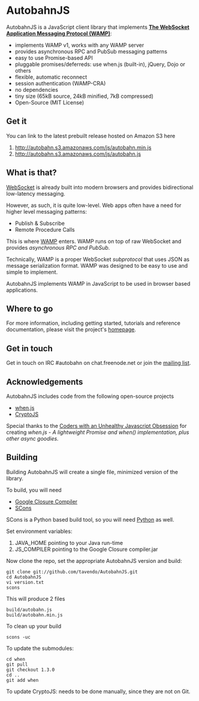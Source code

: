 AutobahnJS
==========

AutobahnJS is a JavaScript client library that implements **[The WebSocket Application Messaging Protocol (WAMP)](http://wamp.ws/)**:

 * implements WAMP v1, works with any WAMP server
 * provides asynchronous RPC and PubSub messaging patterns
 * easy to use Promise-based API
 * pluggable promises/deferreds: use when.js (built-in), jQuery, Dojo or others
 * flexible, automatic reconnect
 * session authentication (WAMP-CRA)
 * no dependencies
 * tiny size (65kB source, 24kB minified, 7kB compressed)
 * Open-Source (MIT License)


Get it
------

You can link to the latest prebuilt release hosted on Amazon S3 here

  1. http://autobahn.s3.amazonaws.com/js/autobahn.min.js
  2. http://autobahn.s3.amazonaws.com/js/autobahn.js

What is that?
-------------

[WebSocket](http://tools.ietf.org/html/rfc6455) is already built into
modern browsers and provides bidirectional low-latency messaging.

However, as such, it is quite low-level. Web apps often have a need for
higher level messaging patterns:

  * Publish & Subscribe
  * Remote Procedure Calls

This is where [WAMP](http://wamp.ws/) enters. WAMP runs on top of raw WebSocket and provides *asynchronous RPC and PubSub*.

Technically, WAMP is a proper WebSocket *subprotocol* that uses JSON as
message serialization format. WAMP was designed to be easy to use and
simple to implement.

AutobahnJS implements WAMP in JavaScript to be used in browser based applications.


Where to go
-----------

For more information, including getting started, tutorials and reference documentation, please visit the project's [homepage](http://autobahn.ws/js).


Get in touch
------------

Get in touch on IRC #autobahn on chat.freenode.net or join the [mailing list](http://groups.google.com/group/autobahnws).


Acknowledgements
----------------

AutobahnJS includes code from the following open-source projects

  * [when.js](https://github.com/cujojs/when)
  * [CryptoJS](http://code.google.com/p/crypto-js/)

Special thanks to the [Coders with an Unhealthy Javascript Obsession](http://cujojs.com/) for creating *when.js - A lightweight Promise and when() implementation, plus other async goodies.*


Building
--------

Building AutobahnJS will create a single file, minimized version of the library.

To build, you will need

  * [Google Closure Compiler](http://closure-compiler.googlecode.com/files/compiler-latest.zip)
  * [SCons](http://www.scons.org/)

SCons is a Python based build tool, so you will need [Python](http://python.org/) as well.

Set environment variables:

  1. JAVA_HOME pointing to your Java run-time
  2. JS_COMPILER pointing to the Google Closure compiler.jar

Now clone the repo, set the appropriate AutobahnJS version and build:


	git clone git://github.com/tavendo/AutobahnJS.git
	cd AutobahnJS
    vi version.txt
	scons

This will produce 2 files

    build/autobahn.js
    build/autobahn.min.js

To clean up your build

	scons -uc

To update the submodules:

	cd when
	git pull
	git checkout 1.3.0
	cd ..
	git add when

To update CryptoJS: needs to be done manually, since they are not on Git.